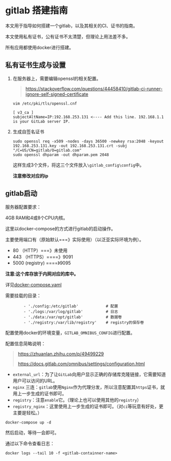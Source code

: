# gitlab 搭建指南

本文用于指导如何搭建一个gitlab，以及其相关的CI、证书的指南。

本文使用私有证书，公有证书不太清楚，但理论上用法差不多。

所有应用都使用docker进行搭建。

## 私有证书生成与设置

1. 在服务器上，需要编辑openssl的相关配置。

   > https://stackoverflow.com/questions/44458410/gitlab-ci-runner-ignore-self-signed-certificate

   ```
   vim /etc/pki/tls/openssl.cnf
   
   [ v3_ca ]
   subjectAltName=IP:192.168.253.131 <---- Add this line. 192.168.1.1 is your GitLab server IP.
   ```

2. 生成自签名证书

   ```
   sudo openssl req -x509 -nodes -days 36500 -newkey rsa:2048 -keyout 192.168.253.131.key -out 192.168.253.131.crt -subj "/C=US/CN=gitlab/O=gitlab.com"
   sudo openssl dhparam -out dhparam.pem 2048
   ```

   这样生成3个文件，将这三个文件放入`\gitlab_config\config`中。

   **注意修改对应的ip**

## gitlab启动

服务器配置要求：

4GB RAM和4或8个CPU内核。

<!--如果需求不足，还是推荐使用GitHub。几亿人在为GitHub debug呢。-->

这里以docker-compose的方式进行gitlab的启动操作。

主要使用端口有（原始默认===》实际使用）（以泛亚实际环境为例）。

- 80 （HTTP）===》未使用
- 443 （HTTPS）====》9091
- 5000  (registry) ====》9095

**注意:这个库存放于内网对应的库中。**

详见[docker-compose.yaml](实际部署\gitlab_config\docker-compose.yaml)

需要挂载的目录：

```
		- './config:/etc/gitlab'			# 配置
        - './logs:/var/log/gitlab'			# 日志
        - './data:/var/opt/gitlab'			# 数据卷
        - './registry:/var/lib/registry'	# registry的保存卷
```

配置使用docker的环境变量，`GITLAB_OMNIBUS_CONFIG`进行配置。

配置信息简略说明：

> https://zhuanlan.zhihu.com/p/49499229
>
> https://docs.gitlab.com/omnibus/settings/configuration.html

- `external_url`：为了让`GitLab`向用户显示正确的存储库克隆链接，它需要知道用户可以访问的URL。
- `nginx` 三连：`gitlab`使用`Nginx`作为代理分发，所以注意配置其`https`证书，就用上一步生成的证书即可。
- `registry`：注意`enable`它。（理论上也可以使用其他的`registry`）
- `registry_nginx`：这里使用上一步生成的证书即可。（对`ci`等玩意有好处，更主要是轻松。）

```
docker-compose up -d
```

然后启动，等待一会即可。

通过以下命令查看日志：

```
docker logs --tail 10 -f <gitlab-containner-name>
```

